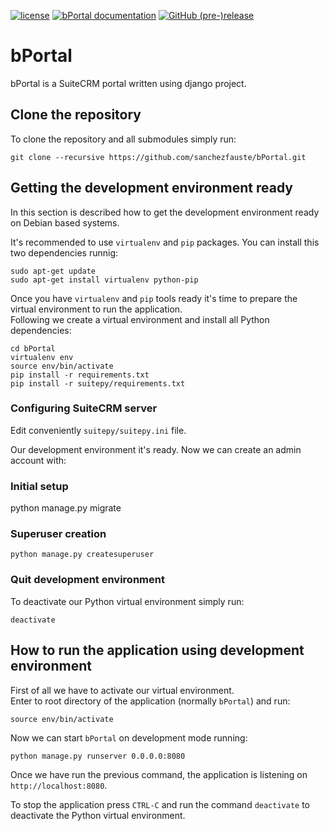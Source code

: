 [![license](https://img.shields.io/github/license/sanchezfauste/bPortal.svg?style=flat-square)](LICENSE)
[![bPortal documentation](https://img.shields.io/badge/docs-passing-brightgreen.svg?style=flat-square)](https://sanchezfauste.github.io/bPortal)
[![GitHub (pre-)release](https://img.shields.io/github/release/sanchezfauste/bPortal/all.svg?style=flat-square)](https://github.com/sanchezfauste/bPortal/releases/latest)


# bPortal
bPortal is a SuiteCRM portal written using django project.

## Clone the repository
To clone the repository and all submodules simply run:
```
git clone --recursive https://github.com/sanchezfauste/bPortal.git
```
## Getting the development environment ready
In this section is described how to get the development environment ready on Debian based systems.

It's recommended to use `virtualenv` and `pip` packages. You can install this two dependencies runnig:
```
sudo apt-get update
sudo apt-get install virtualenv python-pip
```

Once you have `virtualenv` and `pip` tools ready it's time to prepare the virtual environment to run the application.  
Following we create a virtual environment and install all Python dependencies:
```
cd bPortal
virtualenv env
source env/bin/activate
pip install -r requirements.txt
pip install -r suitepy/requirements.txt
```

### Configuring SuiteCRM server
Edit conveniently `suitepy/suitepy.ini` file.

Our development environment it's ready. Now we can create an admin account with:

### Initial setup

python manage.py migrate

### Superuser creation

```
python manage.py createsuperuser
```

### Quit development environment

To deactivate our Python virtual environment simply run:
```
deactivate
```



## How to run the application using development environment
First of all we have to activate our virtual environment.  
Enter to root directory of the application (normally `bPortal`) and run:
```
source env/bin/activate
```

Now we can start `bPortal` on development mode running:
```
python manage.py runserver 0.0.0.0:8080
```

Once we have run the previous command, the application is listening on `http://localhost:8080`.

To stop the application press `CTRL-C` and run the command `deactivate` to deactivate the Python virtual environment.
